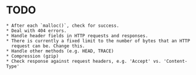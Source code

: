 # TODO

    * After each `malloc()`, check for success.
    * Deal with 404 errors.
    * Handle header fields in HTTP requests and responses.
    * There is currently a fixed limit to the number of bytes that an HTTP
      request can be. Change this.
    * Handle other methods (e.g. HEAD, TRACE)
    * Compression (gzip)
    * Check response against request headers, e.g. 'Accept' vs. 'Content-Type'
